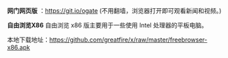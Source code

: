 **网门网页版** ：https://git.io/ogate (不用翻墙，浏览器打开即可观看新闻和视频。)

**自由浏览X86** 自由浏览 x86 版主要用于一些使用 Intel 处理器的平板电脑。

本地下载地址：https://github.com/greatfire/x/raw/master/freebrowser-x86.apk